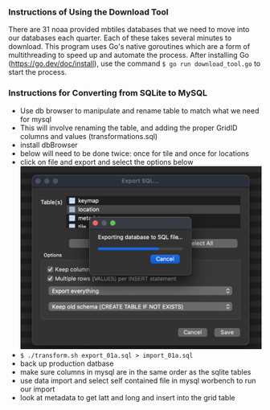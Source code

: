 ### Instructions of Using the Download Tool

There are 31 noaa provided mbtiles databases that we need to move into our databases each quarter. Each of these takes several minutes to download. This program uses Go's native goroutines which are a form of multithreading to speed up and automate the process. After installing Go (https://go.dev/doc/install), use the command `$ go run download_tool.go` to start the process.

### Instructions for Converting from SQLite to MySQL
- Use db browser to manipulate and rename table to match what we need for mysql
- This will involve renaming the table, and adding the proper GridID columns and values (transformations.sql)
- install dbBrowser
- below will need to be done twice: once for tile and once for locations
- click on file and export and select the options below
![Alt text](image.png)
- `$ ./transform.sh export_01a.sql > import_01a.sql`
- back up production datbase
- make sure columns in mysql are in the same order as the sqlite tables
- use data import and select self contained file in mysql worbench to run our import
- look at metadata to get latt and long and insert into the grid table
